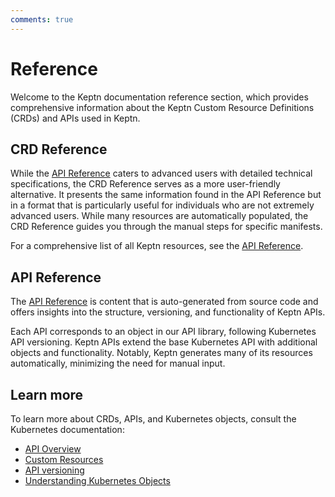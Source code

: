 ```yaml
---
comments: true
---
```


# Reference

Welcome to the Keptn documentation reference section,
which provides comprehensive information about the Keptn Custom Resource Definitions (CRDs) and APIs used in Keptn.

## CRD Reference

While the [API Reference](./api-reference/index.md) caters to advanced users with detailed technical specifications,
the CRD Reference serves as a more user-friendly alternative.
It presents the same information found in the API Reference but in a format
that is particularly useful for individuals who are not extremely advanced users.
While many resources are automatically populated,
the CRD Reference guides you through the manual steps for specific manifests.

For a comprehensive list of all Keptn resources, see the [API Reference](./api-reference/index.md).

## API Reference

The [API Reference](./api-reference/index.md) is content that is auto-generated from source code
and offers insights into the structure,
versioning, and functionality of Keptn APIs.

Each API corresponds to an object in our API library, following Kubernetes API versioning.
Keptn APIs extend the base Kubernetes API with additional objects and functionality.
Notably, Keptn generates many of its resources automatically, minimizing the need for manual input.

## Learn more

To learn more about CRDs, APIs, and Kubernetes objects, consult the Kubernetes documentation:

* [API Overview](https://kubernetes.io/docs/reference/using-api/)
* [Custom Resources](https://kubernetes.io/docs/concepts/extend-kubernetes/api-extension/custom-resources/)
* [API versioning](https://kubernetes.io/docs/reference/using-api/#api-versioning)
* [Understanding Kubernetes Objects](https://kubernetes.io/docs/concepts/overview/working-with-objects/kubernetes-objects/)
